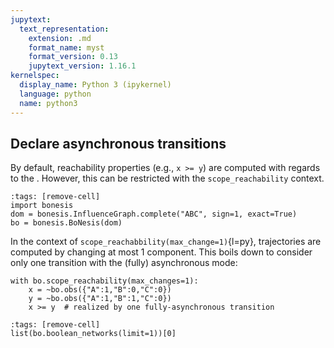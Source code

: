 ```yaml
---
jupytext:
  text_representation:
    extension: .md
    format_name: myst
    format_version: 0.13
    jupytext_version: 1.16.1
kernelspec:
  display_name: Python 3 (ipykernel)
  language: python
  name: python3
---
```


## Declare asynchronous transitions

By default, reachability properties (e.g., `x >= y`) are computed with regards to the
[](../theory/most-permissive).
However, this can be restricted with the `scope_reachability` context.


```{code-cell} ipython3
:tags: [remove-cell]
import bonesis
dom = bonesis.InfluenceGraph.complete("ABC", sign=1, exact=True)
bo = bonesis.BoNesis(dom)
```

In the context of `scope_reachabbility(max_change=1)`{l=py}, trajectories are computed by changing at most 1 component. This boils down to consider only one transition with the (fully) asynchronous mode:

```{code-cell} ipython3
with bo.scope_reachability(max_changes=1):
    x = ~bo.obs({"A":1,"B":0,"C":0})
    y = ~bo.obs({"A":1,"B":1,"C":0})
    x >= y  # realized by one fully-asynchronous transition
```

```{code-cell} ipython3
:tags: [remove-cell]
list(bo.boolean_networks(limit=1))[0]
```
